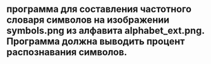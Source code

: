 <h2>программа для составления частотного словаря символов на изображении symbols.png из алфавита alphabet_ext.png. Программа должна выводить процент распознавания символов.</h2>
